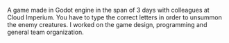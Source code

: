 A game made in Godot engine in the span of 3 days with colleagues at Cloud Imperium. You have to type the correct letters in order to unsummon the enemy creatures. I worked on the game design, programming and general team organization.

